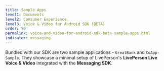 ```yaml
---
title: Sample Apps
level1: Documents
level2: Consumer Experience
level3: Voice & Video for Android SDK (BETA)
order: 90
permalink: voice-and-video-for-android-sdk-beta-sample-apps.html
indicator: messaging
---
```


Bundled with our SDK are two sample applications - `GreatBank` and `CoApp-Sample`. They showcase a minimal setup of LivePerson's __LivePerson Live Voice & Video__ integrated with the __Messaging SDK__.
